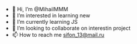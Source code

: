 - 👋 Hi, I’m @MihailMMM
- 👀 I’m interested in learning new
- 🌱 I’m currently learning JS
- 💞️ I’m looking to collaborate on interestin project
- 📫 How to reach me sifon_13@mail.ru

<!---
MihailMMM/MihailMMM is a ✨ special ✨ repository because its `README.md` (this file) appears on your GitHub profile.
You can click the Preview link to take a look at your changes.
--->
